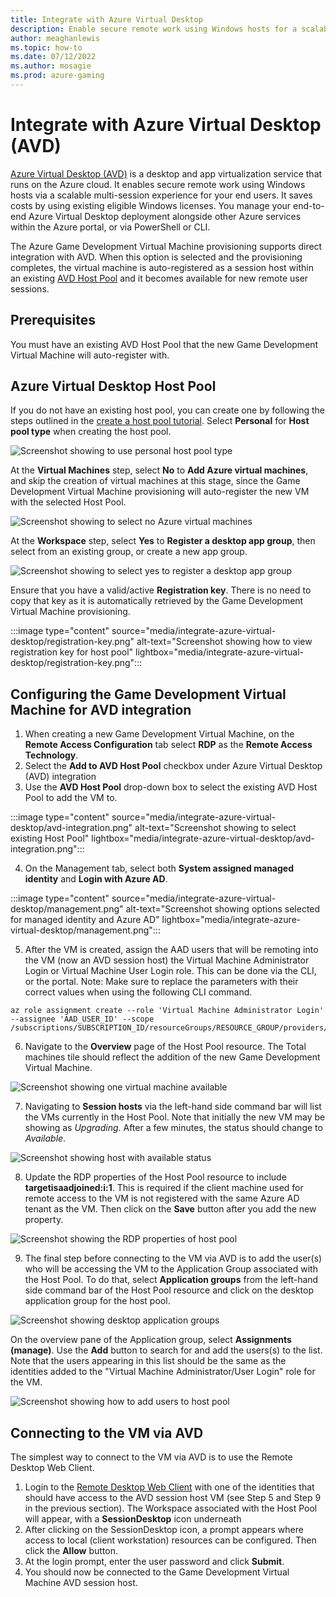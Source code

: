 ```yaml
---
title: Integrate with Azure Virtual Desktop
description: Enable secure remote work using Windows hosts for a scalable multi-session experience with Azure Virtual Desktop.
author: meaghanlewis
ms.topic: how-to
ms.date: 07/12/2022
ms.author: mosagie
ms.prod: azure-gaming
---
```


# Integrate with Azure Virtual Desktop (AVD)

[Azure Virtual Desktop (AVD)](https://azure.microsoft.com/services/virtual-desktop/#overview) is a desktop and app virtualization service that runs on the Azure cloud. It enables secure remote work using Windows hosts via a scalable multi-session experience for your end users. It saves costs by using existing eligible Windows licenses. You manage your end-to-end Azure Virtual Desktop deployment alongside other Azure services within the Azure portal, or via PowerShell or CLI.

The Azure Game Development Virtual Machine provisioning supports direct integration with AVD. When this option is selected and the provisioning completes, the virtual machine is auto-registered as a session host within an existing [AVD Host Pool](/azure/virtual-desktop/environment-setup#host-pools) and it becomes available for new remote user sessions.

## Prerequisites

You must have an existing AVD Host Pool that the new Game Development Virtual Machine will auto-register with.

## Azure Virtual Desktop Host Pool

If you do not have an existing host pool, you can create one by following the steps outlined in the [create a host pool tutorial](/azure/virtual-desktop/create-host-pools-azure-marketplace?tabs=azure-portal). Select **Personal** for **Host pool type** when creating the host pool.

![Screenshot showing to use personal host pool type](./media/integrate-azure-virtual-desktop/create-host-pool-personal.png)

At the **Virtual Machines** step, select **No** to **Add Azure virtual machines**, and skip the creation of virtual machines at this stage, since the Game Development Virtual Machine provisioning will auto-register the new VM with the selected Host Pool.

![Screenshot showing to select no Azure virtual machines](./media/integrate-azure-virtual-desktop/no-azure-vm.png)

At the **Workspace** step, select **Yes** to **Register a desktop app group**, then select from an existing group, or create a new app group.

![Screenshot showing to select yes to register a desktop app group](./media/integrate-azure-virtual-desktop/register-desktop-app-group.png)

Ensure that you have a valid/active **Registration key**. There is no need to copy that key as it is automatically retrieved by the Game Development Virtual Machine provisioning.

:::image type="content" source="media/integrate-azure-virtual-desktop/registration-key.png" alt-text="Screenshot showing how to view registration key for host pool" lightbox="media/integrate-azure-virtual-desktop/registration-key.png":::

## Configuring the Game Development Virtual Machine for AVD integration

1. When creating a new Game Development Virtual Machine, on the **Remote Access Configuration** tab select **RDP** as the **Remote Access Technology**.
2. Select the **Add to AVD Host Pool** checkbox under Azure Virtual Desktop (AVD) integration
3. Use the **AVD Host Pool** drop-down box to select the existing AVD Host Pool to add the VM to.

:::image type="content" source="media/integrate-azure-virtual-desktop/avd-integration.png" alt-text="Screenshot showing to select existing Host Pool" lightbox="media/integrate-azure-virtual-desktop/avd-integration.png":::

4. On the Management tab, select both **System assigned managed identity** and **Login with Azure AD**.

:::image type="content" source="media/integrate-azure-virtual-desktop/management.png" alt-text="Screenshot showing options selected for managed identity and Azure AD" lightbox="media/integrate-azure-virtual-desktop/management.png":::

5. After the VM is created, assign the AAD users that will be remoting into the VM (now an AVD session host) the Virtual Machine Administrator Login or Virtual Machine User Login role. This can be done via the CLI, or the portal. Note: Make sure to replace the parameters with their correct values when using the following CLI command.

```azurecli-interactive
az role assignment create --role 'Virtual Machine Administrator Login' --assignee 'AAD_USER_ID' --scope /subscriptions/SUBSCRIPTION_ID/resourceGroups/RESOURCE_GROUP/providers/Microsoft.Compute/virtualMachines/VM_NAME
```

6. Navigate to the **Overview** page of the Host Pool resource. The Total machines tile should reflect the addition of the new Game Development Virtual Machine.

![Screenshot showing one virtual machine available](./media/integrate-azure-virtual-desktop/total-machines.png)

7. Navigating to **Session hosts** via the left-hand side command bar will list the VMs currently in the Host Pool. Note that initially the new VM may be showing as _Upgrading_. After a few minutes, the status should change to _Available_.

![Screenshot showing host with available status](./media/integrate-azure-virtual-desktop/available-status.png)

8. Update the RDP properties of the Host Pool resource to include **targetisaadjoined:i:1**. This is required if the client machine used for remote access to the VM is not registered with the same Azure AD tenant as the VM. Then click on the **Save** button after you add the new property.

![Screenshot showing the RDP properties of host pool](./media/integrate-azure-virtual-desktop/rdp-properties.png)

9. The final step before connecting to the VM via AVD is to add the user(s) who will be accessing the VM to the Application Group associated with the Host Pool. To do that, select **Application groups** from the left-hand side command bar of the Host Pool resource and click on the desktop application group for the host pool.

![Screenshot showing desktop application groups](./media/integrate-azure-virtual-desktop/application-groups.png)

On the overview pane of the Application group, select **Assignments (manage)**. Use the **Add** button to search for and add the users(s) to the list. Note that the users appearing in this list should be the same as the identities added to the "Virtual Machine Administrator/User Login" role for the VM.

![Screenshot showing how to add users to host pool](./media/integrate-azure-virtual-desktop/assignments.png)

## Connecting to the VM via AVD

The simplest way to connect to the VM via AVD is to use the Remote Desktop Web Client.

1. Login to the [Remote Desktop Web Client](https://client.wvd.microsoft.com/arm/webclient/index.html) with one of the identities that should have access to the AVD session host VM (see Step 5 and Step 9 in the previous section). The Workspace associated with the Host Pool will appear, with a **SessionDesktop** icon underneath
1. After clicking on the SessionDesktop icon, a prompt appears where access to local (client workstation) resources can be configured. Then click the **Allow** button.
1. At the login prompt, enter the user password and click **Submit**.
1. You should now be connected to the Game Development Virtual Machine AVD session host.
